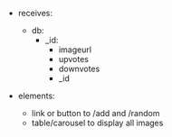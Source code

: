 * receives:
    * db:
      * _id:
        * imageurl
        * upvotes
        * downvotes
        * _id

* elements: 
    * link or button to /add and /random
    * table/carousel to display all images
